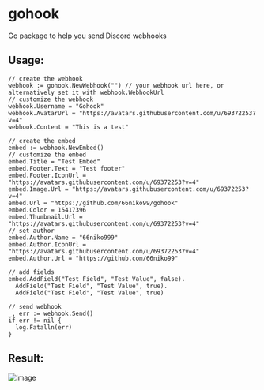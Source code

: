 # gohook
Go package to help you send Discord webhooks

## Usage: 
```golang
// create the webhook
webhook := gohook.NewWebhook("") // your webhook url here, or alternatively set it with webhook.WebhookUrl
// customize the webhook
webhook.Username = "Gohook"
webhook.AvatarUrl = "https://avatars.githubusercontent.com/u/69372253?v=4"
webhook.Content = "This is a test"

// create the embed
embed := webhook.NewEmbed()
// customize the embed
embed.Title = "Test Embed"
embed.Footer.Text = "Test footer"
embed.Footer.IconUrl = "https://avatars.githubusercontent.com/u/69372253?v=4"
embed.Image.Url = "https://avatars.githubusercontent.com/u/69372253?v=4"
embed.Url = "https://github.com/66niko99/gohook"
embed.Color = 15417396
embed.Thumbnail.Url = "https://avatars.githubusercontent.com/u/69372253?v=4"
// set author
embed.Author.Name = "66niko999"
embed.Author.IconUrl = "https://avatars.githubusercontent.com/u/69372253?v=4"
embed.Author.Url = "https://github.com/66niko99"

// add fields
embed.AddField("Test Field", "Test Value", false).
  AddField("Test Field", "Test Value", true).
  AddField("Test Field", "Test Value", true)

// send webhook
_, err := webhook.Send()
if err != nil {
  log.Fatalln(err)
}
```
## Result:
![image](https://user-images.githubusercontent.com/69372253/159091371-110a29d1-7e62-4b49-9455-a469b98bd6cf.png)
